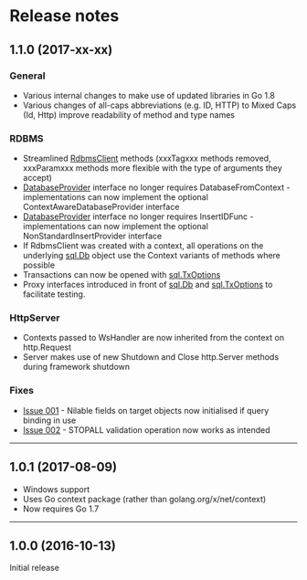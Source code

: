 # Release notes

## 1.1.0  (2017-xx-xx)

### General
 * Various internal changes to make use of updated libraries in Go 1.8
 * Various changes of all-caps abbreviations (e.g. ID, HTTP) to  Mixed Caps (Id, Http) improve readability of method and
 type names

### RDBMS

 * Streamlined [RdbmsClient](https://godoc.org/github.com/graniticio/granitic/rdbms) methods (xxxTagxxx methods removed, xxxParamxxx methods more flexible with the type of arguments they accept)
 * [DatabaseProvider](https://godoc.org/github.com/graniticio/granitic/rdbms) interface no longer requires DatabaseFromContext - implementations can now implement the optional ContextAwareDatabaseProvider interface
 * [DatabaseProvider](https://godoc.org/github.com/graniticio/granitic/rdbms) interface no longer requires InsertIDFunc - implementations can now implement the optional NonStandardInsertProvider interface
 * If RdbmsClient was created with a context, all operations on the underlying [sql.Db](https://golang.org/pkg/database/sql/#Db) object use the Context variants of methods where possible
 * Transactions can now be opened with [sql.TxOptions](https://golang.org/pkg/database/sql/#TxOptions)
 * Proxy interfaces introduced in front of [sql.Db](https://golang.org/pkg/database/sql/#Db) and [sql.TxOptions](https://golang.org/pkg/database/sql/#TxOptions) to facilitate testing.
 
### HttpServer

 * Contexts passed to WsHandler are now inherited from the context on http.Request
 * Server makes use of new Shutdown and Close http.Server methods during framework shutdown

 
### Fixes

 * [Issue 001](https://github.com/graniticio/granitic/issues/1) - Nilable fields on target objects now initialised if query binding in use
 * [Issue 002](https://github.com/graniticio/granitic/issues/2) - STOPALL validation operation now works as intended
 
<hr/> 

## 1.0.1 (2017-08-09)

 * Windows support
 * Uses Go context package (rather than golang.org/x/net/context)
 * Now requires Go 1.7

<hr/> 

## 1.0.0 (2016-10-13)

Initial release
 
